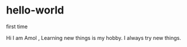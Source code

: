 # hello-world
first time

Hi 
I  am Amol ,
Learning new things is my hobby.
I always try new things.

